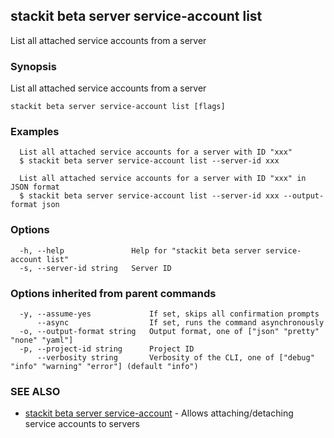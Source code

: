 ## stackit beta server service-account list

List all attached service accounts from a server

### Synopsis

List all attached service accounts from a server

```
stackit beta server service-account list [flags]
```

### Examples

```
  List all attached service accounts for a server with ID "xxx"
  $ stackit beta server service-account list --server-id xxx

  List all attached service accounts for a server with ID "xxx" in JSON format
  $ stackit beta server service-account list --server-id xxx --output-format json
```

### Options

```
  -h, --help               Help for "stackit beta server service-account list"
  -s, --server-id string   Server ID
```

### Options inherited from parent commands

```
  -y, --assume-yes             If set, skips all confirmation prompts
      --async                  If set, runs the command asynchronously
  -o, --output-format string   Output format, one of ["json" "pretty" "none" "yaml"]
  -p, --project-id string      Project ID
      --verbosity string       Verbosity of the CLI, one of ["debug" "info" "warning" "error"] (default "info")
```

### SEE ALSO

* [stackit beta server service-account](./stackit_beta_server_service-account.md)	 - Allows attaching/detaching service accounts to servers

